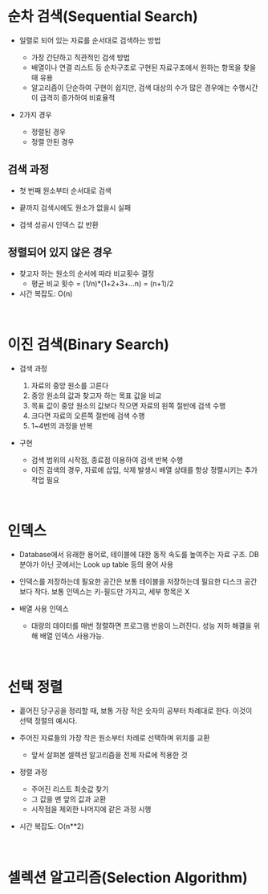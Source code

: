 # 순차 검색(Sequential Search)

* 일렬로 되어 있는 자료를 순서대로 검색하는 방법
    * 가장 간단하고 직관적인 검색 방법
    * 배열이나 연결 리스트 등 순차구조로 구현된 자료구조에서 원하는 항목을 찾을 때 유용
    * 알고리즘이 단순하여 구현이 쉽지만, 검색 대상의 수가 많은 경우에는 수행시간이 급격히 증가하여 비효율적
 
* 2가지 경우
    * 정렬된 경우
    * 정렬 안된 경우
 
## 검색 과정

* 첫 번째 원소부터 순서대로 검색

* 끝까지 검색시에도 원소가 없을시 실패

* 검색 성공시 인덱스 값 반환


## 정렬되어 있지 않은 경우

* 찾고자 하는 원소의 순서에 따라 비교횟수 결정
    * 평균 비교 횟수 = (1/n)*(1+2+3+...n) = (n+1)/2
* 시간 복잡도: O(n)

<br>

# 이진 검색(Binary Search)

* 검색 과정
    1. 자료의 중앙 원소를 고른다
    2. 중앙 원소의 값과 찾고자 하는 목표 값을 비교
    3. 목표 값이 중앙 원소의 값보다 작으면 자료의 왼쪽 절반에 검색 수행
    4. 크다면 자료의 오른쪽 절반에 검색 수행
    5. 1~4번의 과정을 반복
 
* 구현
    * 검색 범위의 시작점, 종료점 이용하여 검색 반복 수행
    * 이진 검색의 경우, 자료에 삽입, 삭제 발생시 배열 상태를 항상 정렬시키는 추가 작업 필요
 
<br>

# 인덱스

* Database에서 유래한 용어로, 테이블에 대한 동작 속도를 높여주는 자료 구조. DB분야가 아닌 곳에서는 Look up table 등의 용어 사용

* 인덱스를 저장하는데 필요한 공간은 보통 테이블을 저장하는데 필요한 디스크 공간보다 작다. 보통 인덱스는 키-필드만 가지고, 세부 항목은 X

* 배열 사용 인덱스
    * 대량의 데이터를 매번 정렬하면 프로그램 반응이 느려진다. 성능 저하 해결을 위해 배열 인덱스 사용가능.
 
<br>

# 선택 정렬

* 흩어진 당구공을 정리할 때, 보통 가장 작은 숫자의 공부터 차례대로 한다. 이것이 선택 정렬의 예시다.

* 주어진 자료들의 가장 작은 원소부터 차례로 선택하며 위치를 교환
    * 앞서 살펴본 셀렉션 알고리즘을 전체 자료에 적용한 것
 
* 정렬 과정
    * 주어진 리스트 최솟값 찾기
    * 그 값을 맨 앞의 값과 교환
    * 시작점을 제외한 나머지에 같은 과정 시행

* 시간 복잡도: O(n**2)

<br>

# 셀렉션 알고리즘(Selection Algorithm)
